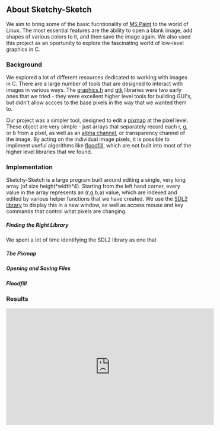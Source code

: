 ## About Sketchy-Sketch

We aim to bring some of the basic fucntionality of [MS Paint](https://en.wikipedia.org/wiki/Microsoft_Paint) to the world of Linux. The most essential features are the ability to open a blank image, add shapes of various colors to it, and then save the image again. We also used this project as an oportunity to explore the fascinating world of low-level graphics in C.

### Background

We explored a lot of different resources dedicated to working with images in C. There are a large number of tools that are designed to interact with images in various ways. The [graphics.h](http://www.programmingsimplified.com/c/graphics.h) and [gtk](https://developer.gnome.org/gtk-tutorial/stable/) libraries were two early ones that we tried - they were excellent higher level tools for building GUI's, but didn't allow accces to the base pixels in the way that we wanted them to.

Our project was a simpler tool, designed to edit a [pixmap](https://en.wiktionary.org/wiki/pixmap) at the pixel level. These object are very simple - just arrays that separately record each r, g, or b from a pixel, as well as an [alpha channel](https://en.wikipedia.org/wiki/Alpha_compositing), or transparency channel of the image. By acting on the individual image pixels, it is possible to impliment useful algorithms like [floodfill](https://en.wikipedia.org/wiki/Flood_fill), which are not built into most of the higher level libraries that we found.

### Implementation
Sketchy-Sketch is a large program built around editing a single, very long array (of size height\*width\*4). Starting from the left hand corner, every value in the array represents an (r,g,b,a) value, which are indexed and edited by various helper functions that we have created. We use the [SDL2 library](https://wiki.libsdl.org/) to display this in a new window, as well as access mouse and key commands that control what pixels are changing.

##### Finding the Right Library
We spent a lot of time identifying the SDL2 library as one that 

##### The Pixmap

##### Opening and Saving Files

##### Floodfill

### Results
<iframe width="560" height="315" src="https://www.youtube.com/embed/rpH6GT8m4so" frameborder="0" allowfullscreen></iframe>
